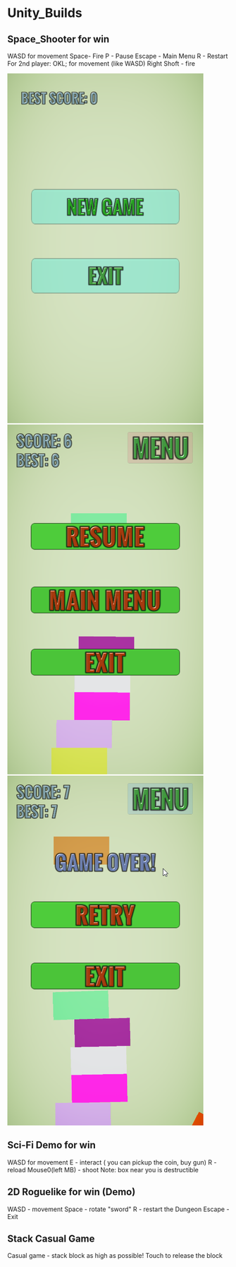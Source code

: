 # Unity_Builds

## Space_Shooter for win
WASD for movement
Space- Fire
P - Pause
Escape - Main Menu
R - Restart
For 2nd player:
OKL; for movement (like WASD)
Right Shoft - fire

![Image alt](https://github.com/vlads1995/Unity_Builds/raw/master/Image/Bluestacks_2019-04-04_13-38-08.png)
![Image alt](https://github.com/vlads1995/Unity_Builds/raw/master/Image/Bluestacks_2019-04-04_13-38-40.png)
![Image alt](https://github.com/vlads1995/Unity_Builds/raw/master/Image/Bluestacks_2019-04-04_13-38-55.png)

## Sci-Fi Demo for win
WASD for movement
E - interact ( you can pickup the coin, buy gun)
R - reload
Mouse0(left MB) - shoot
Note: box near you is destructible

## 2D Roguelike for win (Demo)
WASD - movement
Space - rotate "sword"
R - restart the Dungeon
Escape - Exit

## Stack Casual Game
Casual game - stack block as high as possible!
Touch to release the block
